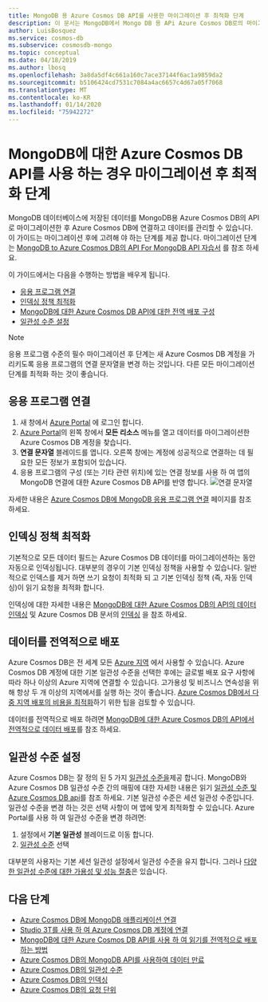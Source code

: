 ```yaml
---
title: MongoDB 용 Azure Cosmos DB API를 사용한 마이그레이션 후 최적화 단계
description: 이 문서는 MongoDB에서 Mongo DB 용 APi Azure Cosmos DB로의 마이그레이션 후 최적화 기술을 제공 합니다.
author: LuisBosquez
ms.service: cosmos-db
ms.subservice: cosmosdb-mongo
ms.topic: conceptual
ms.date: 04/18/2019
ms.author: lbosq
ms.openlocfilehash: 3a8da5df4c661a160c7ace37144f6ac1a9859da2
ms.sourcegitcommit: b5106424cd7531c7084a4ac6657c4d67a05f7068
ms.translationtype: MT
ms.contentlocale: ko-KR
ms.lasthandoff: 01/14/2020
ms.locfileid: "75942272"
---
```

# <a name="post-migration-optimization-steps-when-using-azure-cosmos-dbs-api-for-mongodb"></a>MongoDB에 대한 Azure Cosmos DB API를 사용 하는 경우 마이그레이션 후 최적화 단계 

MongoDB 데이터베이스에 저장된 데이터를 MongoDB용 Azure Cosmos DB의 API로 마이그레이션한 후 Azure Cosmos DB에 연결하고 데이터를 관리할 수 있습니다. 이 가이드는 마이그레이션 후에 고려해 야 하는 단계를 제공 합니다. 마이그레이션 단계는 [MongoDB to Azure Cosmos DB의 API For MongoDB API 자습서](../dms/tutorial-mongodb-cosmos-db.md) 를 참조 하세요.

이 가이드에서는 다음을 수행하는 방법을 배우게 됩니다.
- [응용 프로그램 연결](#connect-account)
- [인덱싱 정책 최적화](#indexing)
- [MongoDB에 대한 Azure Cosmos DB API에 대한 전역 배포 구성](#distribute-data)
- [일관성 수준 설정](#consistency)

> [!NOTE]
> 응용 프로그램 수준의 필수 마이그레이션 후 단계는 새 Azure Cosmos DB 계정을 가리키도록 응용 프로그램의 연결 문자열을 변경 하는 것입니다. 다른 모든 마이그레이션 단계를 최적화 하는 것이 좋습니다.
>

## <a id="connect-account"></a>응용 프로그램 연결 

1. 새 창에서 [Azure Portal](https://www.portal.azure.com/) 에 로그인 합니다.
2. [Azure Portal](https://www.portal.azure.com/)의 왼쪽 창에서 **모든 리소스** 메뉴를 열고 데이터를 마이그레이션한 Azure Cosmos DB 계정을 찾습니다.
3. **연결 문자열** 블레이드를 엽니다. 오른쪽 창에는 계정에 성공적으로 연결하는 데 필요한 모든 정보가 포함되어 있습니다.
4. 응용 프로그램의 구성 (또는 기타 관련 위치)에 있는 연결 정보를 사용 하 여 앱의 MongoDB 연결에 대한 Azure Cosmos DB API를 반영 합니다. 
![연결 문자열](./media/mongodb-post-migration/connection-string.png)

자세한 내용은 [Azure Cosmos DB에 MongoDB 응용 프로그램 연결](connect-mongodb-account.md) 페이지를 참조 하세요.

## <a id="indexing"></a>인덱싱 정책 최적화

기본적으로 모든 데이터 필드는 Azure Cosmos DB 데이터를 마이그레이션하는 동안 자동으로 인덱싱됩니다. 대부분의 경우이 기본 인덱싱 정책을 사용할 수 있습니다. 일반적으로 인덱스를 제거 하면 쓰기 요청이 최적화 되 고 기본 인덱싱 정책 (즉, 자동 인덱싱)이 읽기 요청을 최적화 합니다.

인덱싱에 대한 자세한 내용은 [MongoDB에 대한 Azure Cosmos DB의 API의 데이터 인덱싱](mongodb-indexing.md) 및 Azure Cosmos DB 문서의 [인덱싱](index-overview.md) 을 참조 하세요.

## <a id="distribute-data"></a>데이터를 전역적으로 배포

Azure Cosmos DB은 전 세계 모든 [Azure 지역](https://azure.microsoft.com/regions/#services) 에서 사용할 수 있습니다. Azure Cosmos DB 계정에 대한 기본 일관성 수준을 선택한 후에는 글로벌 배포 요구 사항에 따라 하나 이상의 Azure 지역에 연결할 수 있습니다. 고가용성 및 비즈니스 연속성을 위해 항상 두 개 이상의 지역에서를 실행 하는 것이 좋습니다. [Azure Cosmos DB에서 다중 지역 배포의 비용을 최적화](optimize-cost-regions.md)하기 위한 팁을 검토할 수 있습니다.

데이터를 전역적으로 배포 하려면 [MongoDB에 대한 Azure Cosmos DB의 API에서 전역적으로 데이터 배포](tutorial-global-distribution-mongodb.md)를 참조 하세요. 

## <a id="consistency"></a>일관성 수준 설정
Azure Cosmos DB는 잘 정의 된 5 가지 [일관성 수준을](consistency-levels.md)제공 합니다. MongoDB와 Azure Cosmos DB 일관성 수준 간의 매핑에 대한 자세한 내용은 읽기 [일관성 수준 및 Azure Cosmos DB api](consistency-levels-across-apis.md)를 참조 하세요. 기본 일관성 수준은 세션 일관성 수준입니다. 일관성 수준을 변경 하는 것은 선택 사항이 며 앱에 맞게 최적화할 수 있습니다. Azure Portal를 사용 하 여 일관성 수준을 변경 하려면:

1. 설정에서 **기본 일관성** 블레이드로 이동 합니다.
2. [일관성 수준](consistency-levels.md) 선택

대부분의 사용자는 기본 세션 일관성 설정에서 일관성 수준을 유지 합니다. 그러나 [다양 한 일관성 수준에 대한 가용성 및 성능 절충](consistency-levels-tradeoffs.md)은 있습니다. 

## <a name="next-steps"></a>다음 단계

* [Azure Cosmos DB에 MongoDB 애플리케이션 연결](connect-mongodb-account.md)
* [Studio 3T를 사용 하 여 Azure Cosmos DB 계정에 연결](mongodb-mongochef.md)
* [MongoDB에 대한 Azure Cosmos DB API를 사용 하 여 읽기를 전역적으로 배포 하는 방법](mongodb-readpreference.md)
* [Azure Cosmos DB의 MongoDB API를 사용하여 데이터 만료](mongodb-time-to-live.md)
* [Azure Cosmos DB의 일관성 수준](consistency-levels.md)
* [Azure Cosmos DB의 인덱싱](index-overview.md)
* [Azure Cosmos DB의 요청 단위](request-units.md)





